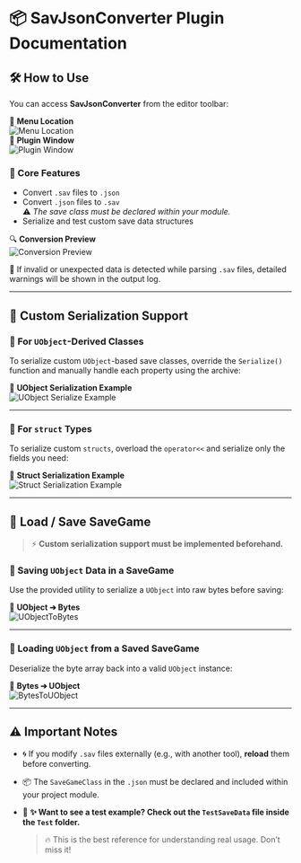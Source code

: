 # 📦 SavJsonConverter Plugin Documentation

## 🛠️ How to Use

You can access **SavJsonConverter** from the editor toolbar:

📍 **Menu Location**  
![Menu Location](https://github.com/user-attachments/assets/23cc44fa-d5ea-40d8-b4d5-ed8a1294adee)  
🫟 **Plugin Window**  
![Plugin Window](https://github.com/user-attachments/assets/599c6ac0-d2f9-40b6-b64f-81537f12bdb2)

### 🔁 Core Features

- Convert `.sav` files to `.json`
- Convert `.json` files to `.sav`  
  ⚠️ *The save class must be declared within your module.*
- Serialize and test custom save data structures

🔍 **Conversion Preview**  
![Conversion Preview](https://github.com/user-attachments/assets/15e265e9-8b1a-430d-8987-a98b216137b4)

📢 If invalid or unexpected data is detected while parsing `.sav` files, detailed warnings will be shown in the output log.

---

## 🧹 Custom Serialization Support

### 📌 For `UObject`-Derived Classes

To serialize custom `UObject`-based save classes, override the `Serialize()` function and manually handle each property using the archive:

📄 **UObject Serialization Example**  
![UObject Serialize Example](https://github.com/user-attachments/assets/82c86ec3-8985-4893-8f9f-a7eddd261ab3)

---

### 📌 For `struct` Types

To serialize custom `structs`, overload the `operator<<` and serialize only the fields you need:

📄 **Struct Serialization Example**  
![Struct Serialization Example](https://github.com/user-attachments/assets/ebd1f170-3678-4e6c-809f-1ce1dfd0ad2b)

---

## 💾 Load / Save SaveGame

> ⚡️ **Custom serialization support must be implemented beforehand.**

### 📅 Saving `UObject` Data in a SaveGame

Use the provided utility to serialize a `UObject` into raw bytes before saving:

🧱 **UObject ➔ Bytes**  
![UObjectToBytes](https://github.com/user-attachments/assets/dfb1e9c5-ace7-410e-bc92-dcc72b94d102)

---

### 📄 Loading `UObject` from a Saved SaveGame

Deserialize the byte array back into a valid `UObject` instance:

🧱 **Bytes ➔ UObject**  
![BytesToUObject](https://github.com/user-attachments/assets/5c056a8e-b6d4-4639-8d8c-c602bda9208d)

---

## ⚠️ Important Notes

- 🌀 If you modify `.sav` files externally (e.g., with another tool), **reload** them before converting.
- 📦 The `SaveGameClass` in the `.json` must be declared and included within your project module.
- 🔹 **✨ Want to see a test example? Check out the `TestSaveData` file inside the `Test` folder.**
  
  > 🔥 This is the best reference for understanding real usage. Don’t miss it!

